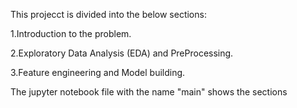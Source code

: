 This projecct is divided into the below sections:

1.Introduction to the problem.

2.Exploratory Data Analysis (EDA) and PreProcessing.

3.Feature engineering and Model building.


The jupyter notebook file with the name "main" shows the sections
